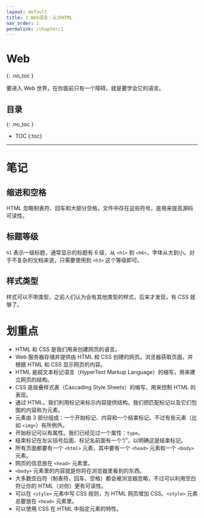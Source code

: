 ```yaml
---
layout: default
title: 1 Web语言：认识HTML
nav_order: 1
permalink: /chapter/1
---
```


# Web
{: .no_toc }

要进入 Web 世界，在你面前只有一个障碍，就是要学会它的语言。

## 目录
{: .no_toc }

- TOC
{:toc}

---

# 笔记
## 缩进和空格
HTML 忽略制表符、回车和大部分空格，文件中存在这些符号，是用来提高源码可读性。
## 标题等级
`h1` 表示一级标题，通常显示的标题有 6 级，从 `<h1>` 到 `<h6>`，字体从大到小。对于不复杂的文档来说，只需要使用到 `<h3>` 这个等级即可。

## 样式类型
样式可以不带类型，之前人们认为会有其他类型的样式，后来才发现，有 CSS 就够了。

# 划重点
- HTML 和 CSS 是我们用来创建网页的语言。
- Web 服务器存储并提供由 HTML 和 CSS 创建的网页。浏览器获取页面，并根据 HTML 和 CSS 显示网页的内容。
- HTML 是超文本标记语言（HyperText Markup Language）的缩写，用来建立网页的结构。
- CSS 是层叠样式表（Cascading Style Sheets）的缩写，用来控制 HTML 的表现。
- 通过 HTML，我们利用标记来标示内容提供结构。我们把匹配标记以及它们包围的内容称为元素。
- 元素由 3 部分组成：一个开始标记、内容和一个结束标记。不过有些元素（比如 `<img>`）有所例外。
- 开始标记可以有属性。我们已经见过一个属性：`type`。
- 结束标记在左尖括号后面、标记名前面有一个“/”，以明确这是结束标记。
- 所有页面都要有一个 `<html>` 元素，其中要有一个 `<head>` 元素和一个 `<body>` 元素。
- 网页的信息放在 `<head>` 元素里。
- `<body>` 元素里的内容就是你将在浏览器里看到的东西。
- 大多数空白符（制表符、回车、空格）都会被浏览器忽略，不过可以利用空白符让你的 HTML（对你）更有可读性。
- 可以在 `<style>` 元素中写 CSS 规则，为 HTML 网页增加 CSS。`<style>` 元素总要放在 `<head>` 元素里。
- 可以使用 CSS 在 HTML 中指定元素的特性。